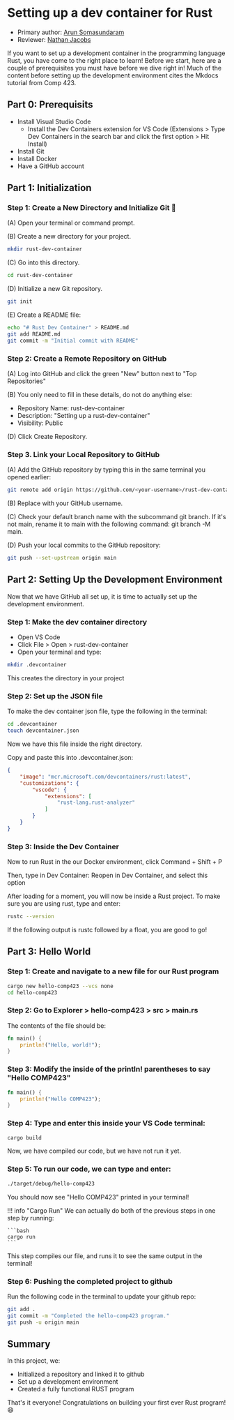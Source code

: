# Setting up a dev container for Rust

* Primary author: [Arun Somasundaram](https://github.com/asomasu2)
* Reviewer: [Nathan Jacobs](https://github.com/nathjaco1016)

If you want to set up a development container in the programming language Rust, you have come to the right place to learn! Before we start, here are a couple of prerequisites you must have before we dive right in! Much of the content before setting up the development environment cites the Mkdocs tutorial from Comp 423. 

## **Part 0**: Prerequisits

- Install Visual Studio Code
    - Install the Dev Containers extension for VS Code (Extensions > Type Dev Containers in the search bar and click the first option > Hit Install)
- Install Git
- Install Docker
- Have a GitHub account

## **Part 1**: Initialization

### Step 1: Create a New Directory and Initialize Git :rocket:

(A) Open your terminal or command prompt.

(B) Create a new directory for your project.
``` bash
mkdir rust-dev-container
```
(C) Go into this directory.
``` bash
cd rust-dev-container
```
(D) Initialize a new Git repository.
``` bash
git init
```
(E) Create a README file:
``` bash
echo "# Rust Dev Container" > README.md
git add README.md
git commit -m "Initial commit with README"
```
### Step 2: Create a Remote Repository on GitHub

(A) Log into GitHub and click the green "New" button next to "Top Repositories"

(B) You only need to fill in these details, do not do anything else:

- Repository Name: rust-dev-container
- Description: "Setting up a rust-dev-container"
- Visibility: Public

(D) Click Create Repository.

### Step 3. Link your Local Repository to GitHub

(A) Add the GitHub repository by typing this in the same terminal you opened earlier:
``` bash
git remote add origin https://github.com/<your-username>/rust-dev-container.git
```
(B) Replace <your-username> with your GitHub username.

(C) Check your default branch name with the subcommand git branch. If it's not main, rename it to main with the following command: git branch -M main.

(D) Push your local commits to the GitHub repository:
``` bash
git push --set-upstream origin main
```

## **Part 2**: Setting Up the Development Environment

Now that we have GitHub all set up, it is time to actually set up the development environment.

### Step 1: Make the dev container directory

- Open VS Code
- Click File > Open > rust-dev-container
- Open your terminal and type:
``` bash
mkdir .devcontainer
```
This creates the directory in your project

### Step 2: Set up the JSON file

To make the dev container json file, type the following in the terminal:
``` bash
cd .devcontainer
touch devcontainer.json
```

Now we have this file inside the right directory.

Copy and paste this into .devcontainer.json:
``` json
{
    "image": "mcr.microsoft.com/devcontainers/rust:latest",
    "customizations": {
        "vscode": {
            "extensions": [
                "rust-lang.rust-analyzer"
            ]
        }
    }
}
```

### Step 3: Inside the Dev Container

Now to run Rust in the our Docker environment, click Command + Shift + P

Then, type in Dev Container: Reopen in Dev Container, and select this option

After loading for a moment, you will now be inside a Rust project. To make sure you are using rust, type and enter:

``` bash
rustc --version
```
If the following output is rustc followed by a float, you are good to go!

## **Part 3**: Hello World

### Step 1: Create and navigate to a new file for our Rust program

``` bash
cargo new hello-comp423 --vcs none
cd hello-comp423
```

### Step 2: Go to Explorer > hello-comp423 > src > main.rs

The contents of the file should be:

``` RUST
fn main() {
    println!("Hello, world!");
}
```

### Step 3: Modify the inside of the println! parentheses to say "Hello COMP423"

``` RUST
fn main() {
    println!("Hello COMP423");
}
```

### Step 4: Type and enter this inside your VS Code terminal:
``` bash
cargo build
```
Now, we have compiled our code, but we have not run it yet.

### Step 5: To run our code, we can type and enter:

``` bash
./target/debug/hello-comp423
```

You should now see "Hello COMP423" printed in your terminal!

!!! info "Cargo Run"
    We can actually do both of the previous steps in one step by running:

    ```bash
    cargo run
    ```

This step compiles our file, and runs it to see the same output in the terminal!

### Step 6: Pushing the completed project to github

Run the following code in the terminal to update your github repo:

``` bash
git add .
git commit -m "Completed the hello-comp423 program."
git push -u origin main
```

## **Summary** 

In this project, we:

* Initialized a repository and linked it to github
* Set up a development environment
* Created a fully functional RUST program

That's it everyone! Congratulations on building your first ever Rust program! :smile: